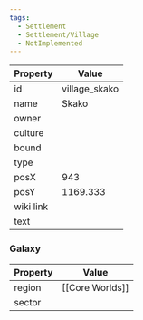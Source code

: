 ```yaml
---
tags:
  - Settlement
  - Settlement/Village
  - NotImplemented
---
```


| Property  | Value         |
| --------- | ------------- |
| id        | village_skako |
| name      | Skako         |
| owner     |               |
| culture   |               |
| bound     |               |
| type      |               |
| posX      | 943           |
| posY      | 1169.333      |
| wiki link |               |
| text      |               |

### Galaxy
| Property | Value           |
| -------- | --------------- |
| region   | [[Core Worlds]] |
| sector   |                 |
